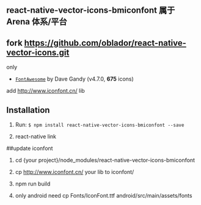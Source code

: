 ## react-native-vector-icons-bmiconfont 属于 Arena 体系/平台 ##


## fork https://github.com/oblador/react-native-vector-icons.git

only
* [`FontAwesome`](http://fortawesome.github.io/Font-Awesome/icons/) by Dave Gandy (v4.7.0, **675** icons) 

add http://www.iconfont.cn/ lib

## Installation

1. Run: `$ npm install react-native-vector-icons-bmiconfont --save`

2. react-native link


##update iconfont 
1. cd {your project}/node_modules/react-native-vector-icons-bmiconfont

2. cp http://www.iconfont.cn/ your lib to iconfont/

3. npm run build

4. only android need cp Fonts/IconFont.ttf android/src/main/assets/fonts
